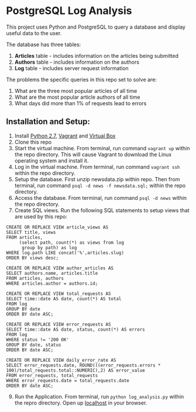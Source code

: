 # PostgreSQL Log Analysis
This project uses Python and PostgreSQL to query a database and display useful data to the user.

The database has three tables:
1. **Articles** table - includes information on the articles being submitted
2. **Authors** table - includes information on the authors
3. **Log** table - includes server request information

The problems the specific queries in this repo set to solve are:
1. What are the three most popular articles of all time
2. What are the most popular article authors of all time
3. What days did more than 1% of requests lead to errors

## Installation and Setup:
1. Install [Python 2.7](https://www.python.org/downloads/), [Vagrant](https://www.vagrantup.com) and [Virtual Box](https://www.virtualbox.org/wiki/Downloads)
2. Clone this repo
4. Start the virtual machine. From terminal, run command `vagrant up` within the repo directory. This will cause Vagrant to download the Linux operating system and install it.
5. Log in the virtual machine. From terminal, run command `vagrant ssh` within the repo directory.
6. Setup the database. First unzip newsdata.zip within repo. Then from terminal, run command `psql -d news -f newsdata.sql;` within the repo directory.
7. Access the database. From terminal, run command `psql -d news` within the repo directory.
8. Create SQL views. Run the following SQL statements to setup views that are used by this repo:

```
CREATE OR REPLACE VIEW article_views AS
SELECT title, views
FROM articles,
     (select path, count(*) as views from log
      group by path) as log
WHERE log.path LIKE concat('%',articles.slug)
ORDER BY views desc;
```

```
CREATE OR REPLACE VIEW author_articles AS
SELECT authors.name, articles.title
FROM articles, authors
WHERE articles.author = authors.id;
```

```
CREATE OR REPLACE VIEW total_requests AS
SELECT time::date AS date, count(*) AS total
FROM log
GROUP BY date
ORDER BY date ASC;
````

```
CREATE OR REPLACE VIEW error_requests AS
SELECT time::date AS date, status, count(*) AS errors
FROM log
WHERE status != '200 OK'
GROUP BY date, status
ORDER BY date ASC;
```

```
CREATE OR REPLACE VIEW daily_error_rate AS
SELECT error_requests.date, ROUND(((error_requests.errors * 100)/total_requests.total::NUMERIC),2) AS error_value
FROM error_requests, total_requests
WHERE error_requests.date = total_requests.date
ORDER BY date ASC;
```

9. Run the Application. From terminal, run `python log_analysis.py` within the repro directory. Open up [localhost](http://localhost:8000) in your browser.
